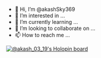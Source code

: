 - 👋 Hi, I’m @akashSky369
- 👀 I’m interested in ...
- 🌱 I’m currently learning ...
- 💞️ I’m looking to collaborate on ...
- 📫 How to reach me ...

<!---
akashSky369/akashSky369 is a ✨ special ✨ repository because its `README.md` (this file) appears on your GitHub profile.
You can click the Preview link to take a look at your changes.
--->

  
[![@akash_03_19's Holopin board](https://holopin.me/akash_03_19)](https://holopin.io/@akash_03_19)
